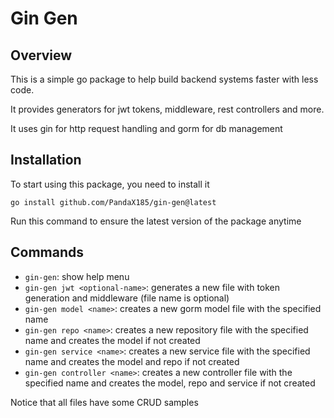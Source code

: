 # Gin Gen
## Overview
This is a simple go package to help build backend systems faster with less code. 

It provides generators for jwt tokens, middleware, rest controllers and more.

It uses gin for http request handling and gorm for db management

## Installation
To start using this package, you need to install it

`go install github.com/PandaX185/gin-gen@latest`

Run this command to ensure the latest version of the package anytime

## Commands

- `gin-gen`: show help menu
- `gin-gen jwt <optional-name>`: generates a new file with token generation and middleware (file name is optional)
- `gin-gen model <name>`: creates a new gorm model file with the specified name
- `gin-gen repo <name>`: creates a new repository file with the specified name and creates the model if not created
- `gin-gen service <name>`: creates a new service file with the specified name and creates the model and repo if not created
- `gin-gen controller <name>`: creates a new controller file with the specified name and creates the model, repo and service if not created

Notice that all files have some CRUD samples
